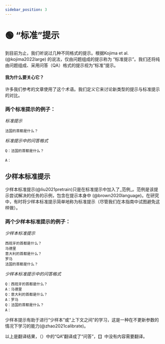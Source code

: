 ```yaml
---
sidebar_position: 3
---
```


# 🟢 “标准”提示

到目前为止，我们听说过几种不同格式的提示。根据Kojima et al. (@kojima2022large) 的说法，仅由问题组成的提示称为 “标准提示”。我们还将纯由问题组成、采用问答（QA）格式的提示视为“标准”提示。

#### 我为什么要关心它？

许多我们参考的文章使用了这个术语。我们定义它来讨论新类型的提示与标准提示的对比。

### 两个标准提示的例子：

_标准提示_
```
法国的首都是什么？
```

_标准提示中的问答格式_
```
Q：法国的首都是什么？

A：
```

## 少样本标准提示

少样本标准提示(@liu2021pretrain)只是在标准提示中加入了_范例_。范例是该提示尝试解决的任务的示例，包含在提示本身中 (@brown2020language)。在研究中，有时将少样本标准提示简单地称为标准提示（尽管我们在本指南中试图避免这样做）。

### 两个少样本标准提示的例子：

_少样本标准提示_

```
西班牙的首都是什么？
马德里
意大利的首都是什么？
罗马
法国的首都是什么？
```

_少样本标准提示中的问答格式_
```
Q：西班牙的首都是什么？
A：马德里
Q：意大利的首都是什么？
A：罗马
Q：法国的首都是什么？
A：
```

少样本提示有助于进行“少样本”或“上下文之间”的学习，这是一种在不更新参数的情况下学习的能力(@zhao2021calibrate)。

以上是翻译结果，（）中的“QA”翻译成了“问答”，【】中没有内容需要翻译。
